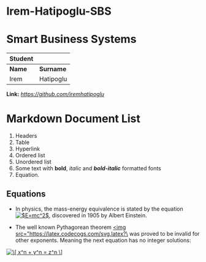 # Irem-Hatipoglu-SBS
# Smart Business Systems

|Student|  |
|--|--|
| **Name** | **Surname** |
| Irem | Hatipoglu |

**Link:** *https://github.com/iremhatipoglu*

# Markdown Document List

 1. Headers
 2. Table
 3. Hyperlink
 4. Ordered list
5. Unordered list
6. Some text with **bold**, *italic* and ***bold-italic*** formatted
    fonts
 7. Equation.

## Equations

   - In physics, the mass-energy equivalence is stated  by the equation
   <a href="https://www.codecogs.com/eqnedit.php?latex=$E=mc^2$" target="_blank"><img src="https://latex.codecogs.com/svg.latex?$E=mc^2$" title="$E=mc^2$" /></a>, discovered in 1905 by Albert Einstein.
   
   - The well known Pythagorean theorem <a href="https://www.codecogs.com/eqnedit.php?latex=\(x^2&space;&plus;&space;y^2&space;=&space;z^2\)" target="_blank"><img src="https://latex.codecogs.com/svg.latex?\ was 
proved to be invalid for other exponents. 
Meaning the next equation has no integer solutions:

<a href="https://www.codecogs.com/eqnedit.php?latex=\[&space;x^n&space;&plus;&space;y^n&space;=&space;z^n&space;\]" target="_blank"><img src="https://latex.codecogs.com/svg.latex?\[&space;x^n&space;&plus;&space;y^n&space;=&space;z^n&space;\]" title="\[ x^n + y^n = z^n \]" /></a>


```
